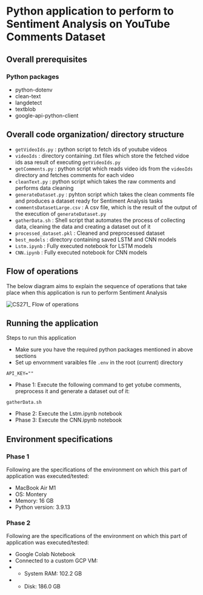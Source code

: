 # Python application to perform to Sentiment Analysis on YouTube Comments Dataset

## Overall prerequisites

### Python packages
- python-dotenv
- clean-text
- langdetect
- textblob
- google-api-python-client

## Overall code organization/ directory structure
- `getVideoIds.py` : python script to fetch ids of youtube videos 
- `videoIds` : directory containing .txt files which store the fetched vidoe ids asa result of executing `getVideoIds.py`
- `getComments.py` : python script which reads video ids from the `videoIds` directory and fetches comments for each video
- `cleanText.py` : python script which takes the raw comments and performs data cleaning
- `generateDataset.py` : pyhton script which takes the clean comments file and produces a dataset ready for Sentiment Analysis tasks
- `commentsDatasetLarge.csv` : A csv file, which is the result of the output of the execution of `generateDataset.py`
- `gatherData.sh` : Shell script that automates the process of collecting data, cleaning the data and creating a dataset out of it
- `processed_dataset.pkl` : Cleaned and preprocessed dataset
- `best_models` : directory containing saved LSTM and CNN models
- `Lstm.ipynb` : Fully executed notebook for LSTM models
- `CNN.ipynb` : Fully executed notebook for CNN models

## Flow of operations
The below diagram aims to explain the sequence of operations that take place when this application is run to perform Sentiment Analysis

![CS271_ Flow of operations](https://github.com/mitrjain/Youtube_Comments_Sentiment_Analysis/assets/26086412/2e761eaa-9512-409d-a535-fa29a131cde4)

## Running the application
Steps to run this application
- Make sure you have the required python packages mentioned in above sections
- Set up envornment varaibles file `.env` in the root (current) directory
```
API_KEY=""
```
- Phase 1: Execute the following command to get yotube comments, preprocess it and generate a dataset out of it: 

`gatherData.sh`

- Phase 2: Execute the Lstm.ipynb notebook
- Phase 3: Execute the CNN.ipynb notebook

## Environment specifications

### Phase 1
Following are the specifications of the environment on which this part of application was executed/tested:
- MacBook Air M1
- OS: Montery
- Memory: 16 GB
- Python version: 3.9.13

### Phase 2
Following are the specifications of the environment on which this part of application was executed/tested:
- Google Colab Notebook
- Connected to a custom GCP VM:
- - System RAM: 102.2 GB
- - Disk: 186.0 GB

